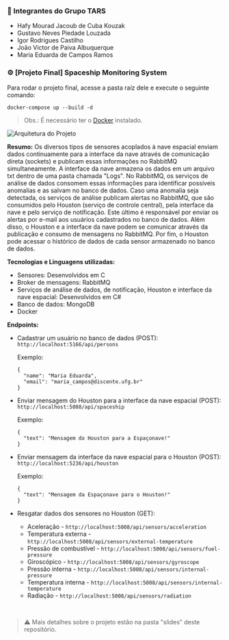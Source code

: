 ### 📌 Integrantes do Grupo TARS

* Hafy Mourad Jacoub de Cuba Kouzak
* Gustavo Neves Piedade Louzada
* Igor Rodrigues Castilho
* João Victor de Paiva Albuquerque
* Maria Eduarda de Campos Ramos

### ⚙️ [Projeto Final] Spaceship Monitoring System

Para rodar o projeto final, acesse a pasta raíz dele e execute o seguinte comando:
```
docker-compose up --build -d
```
> Obs.: É necessário ter o [Docker](https://www.docker.com/) instalado.

![Arquitetura do Projeto](https://github.com/user-attachments/assets/6b185b1b-df7e-452a-9718-18a35f67d07e)

**Resumo:** Os diversos tipos de sensores acoplados à nave espacial enviam dados continuamente para a interface da nave através de comunicação direta (sockets) e publicam essas informações no RabbitMQ simultaneamente. A interface da nave armazena os dados em um arquivo txt dentro de uma pasta chamada "Logs". No RabbitMQ, os serviços de análise de dados consomem essas informações para identificar possíveis anomalias e as salvam no banco de dados. Caso uma anomalia seja detectada, os serviços de análise publicam alertas no RabbitMQ, que são consumidos pelo Houston (serviço de controle central), pela interface da nave e pelo serviço de notificação. Este último é responsável por enviar os alertas por e-mail aos usuários cadastrados no banco de dados. Além disso, o Houston e a interface da nave podem se comunicar através da publicação e consumo de mensagens no RabbitMQ. Por fim, o Houston pode acessar o histórico de dados de cada sensor armazenado no banco de dados.

**Tecnologias e Linguagens utilizadas:**
* Sensores: Desenvolvidos em C
* Broker de mensagens: RabbitMQ
* Serviços de análise de dados, de notificação, Houston e interface da nave espacial: Desenvolvidos em C#
* Banco de dados: MongoDB
* Docker

**Endpoints:**
* Cadastrar um usuário no banco de dados (POST): ```http://localhost:5166/api/persons```

  Exemplo:
    ```
    {
      "name": "Maria Eduarda",
      "email": "maria_campos@discente.ufg.br"
    }
    ```
  
* Enviar mensagem do Houston para a interface da nave espacial (POST): ```http://localhost:5008/api/spaceship```

  Exemplo:
  ```
  {
    "text": "Mensagem do Houston para a Espaçonave!"
  }
  ```

* Enviar mensagem da interface da nave espacial para o Houston (POST): ```http://localhost:5236/api/houston```

  Exemplo:
  ```
  {
    "text": "Mensagem da Espaçonave para o Houston!"
  }
  ```

* Resgatar dados dos sensores no Houston (GET):
    * Aceleração - ```http://localhost:5008/api/sensors/acceleration```
    * Temperatura externa - ```http://localhost:5008/api/sensors/external-temperature```
    * Pressão de combustível - ```http://localhost:5008/api/sensors/fuel-pressure```
    * Giroscópico - ```http://localhost:5008/api/sensors/gyroscope```
    * Pressão interna - ```http://localhost:5008/api/sensors/internal-pressure```
    * Temperatura interna - ```http://localhost:5008/api/sensors/internal-temperature```
    * Radiação - ```http://localhost:5008/api/sensors/radiation```

<br>

> ⚠️ Mais detalhes sobre o projeto estão na pasta "slides" deste repositório.
